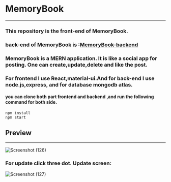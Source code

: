 # MemoryBook 
---
### This repository is the front-end of MemoryBook.
### back-end of MemoryBook is    :[MemoryBook-backend](https://github.com/Sandipan43/MemoryBook)
### MemoryBook is a MERN application. It is like a social app for posting. One can create,update,delete and like the post.
### For frontend I use React,material-ui.And for back-end I use node.js,express, and for database mongodb atlas.
#### you can clone both part frontend and backend ,and run the following command for both side.
```
npm install
npm start
```
## Preview
---
![Screenshot (126)](https://user-images.githubusercontent.com/86027151/126308721-fc3dcd0d-41af-4182-9c0f-3b08cfaddd79.png)

### For update click three dot. Update screen:
![Screenshot (127)](https://user-images.githubusercontent.com/86027151/126309208-188091e0-9ae1-42d7-84ac-0708330036f2.png)

